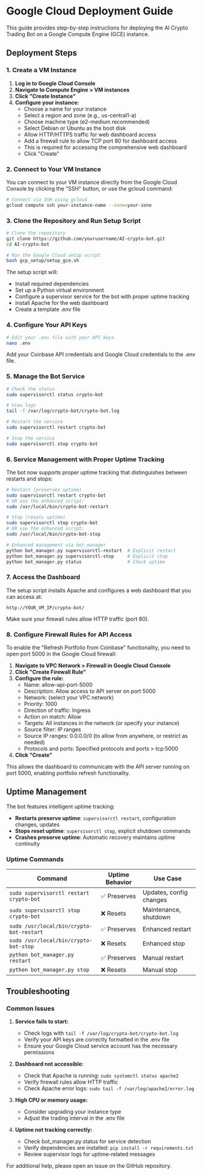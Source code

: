 # Google Cloud Deployment Guide

This guide provides step-by-step instructions for deploying the AI Crypto Trading Bot on a Google Compute Engine (GCE) instance.

## Deployment Steps

### 1. Create a VM Instance

1. **Log in to Google Cloud Console**
2. **Navigate to Compute Engine > VM instances**
3. **Click "Create Instance"**
4. **Configure your instance:**
   - Choose a name for your instance
   - Select a region and zone (e.g., us-central1-a)
   - Choose machine type (e2-medium recommended)
   - Select Debian or Ubuntu as the boot disk
   - Allow HTTP/HTTPS traffic for web dashboard access
   - Add a firewall rule to allow TCP port 80 for dashboard access
   - This is required for accessing the comprehensive web dashboard
   - Click "Create"

### 2. Connect to Your VM Instance

You can connect to your VM instance directly from the Google Cloud Console by clicking the "SSH" button, or use the gcloud command:

```bash
# Connect via SSH using gcloud
gcloud compute ssh your-instance-name --zone=your-zone
```

### 3. Clone the Repository and Run Setup Script

```bash
# Clone the repository
git clone https://github.com/yourusername/AI-crypto-bot.git
cd AI-crypto-bot

# Run the Google Cloud setup script
bash gcp_setup/setup_gce.sh
```

The setup script will:
- Install required dependencies
- Set up a Python virtual environment
- Configure a supervisor service for the bot with proper uptime tracking
- Install Apache for the web dashboard
- Create a template .env file

### 4. Configure Your API Keys

```bash
# Edit your .env file with your API keys
nano .env
```

Add your Coinbase API credentials and Google Cloud credentials to the .env file.

### 5. Manage the Bot Service

```bash
# Check the status
sudo supervisorctl status crypto-bot

# View logs
tail -f /var/log/crypto-bot/crypto-bot.log

# Restart the service
sudo supervisorctl restart crypto-bot

# Stop the service
sudo supervisorctl stop crypto-bot
```

### 6. Service Management with Proper Uptime Tracking

The bot now supports proper uptime tracking that distinguishes between restarts and stops:

```bash
# Restart (preserves uptime)
sudo supervisorctl restart crypto-bot
# OR use the enhanced script:
sudo /usr/local/bin/crypto-bot-restart

# Stop (resets uptime)
sudo supervisorctl stop crypto-bot
# OR use the enhanced script:
sudo /usr/local/bin/crypto-bot-stop

# Enhanced management via bot_manager
python bot_manager.py supervisorctl-restart  # Explicit restart
python bot_manager.py supervisorctl-stop     # Explicit stop
python bot_manager.py status                 # Check uptime
```

### 7. Access the Dashboard

The setup script installs Apache and configures a web dashboard that you can access at:

```
http://YOUR_VM_IP/crypto-bot/
```

Make sure your firewall rules allow HTTP traffic (port 80).

### 8. Configure Firewall Rules for API Access

To enable the "Refresh Portfolio from Coinbase" functionality, you need to open port 5000 in the Google Cloud firewall:

1. **Navigate to VPC Network > Firewall in Google Cloud Console**
2. **Click "Create Firewall Rule"**
3. **Configure the rule:**
   - Name: allow-api-port-5000
   - Description: Allow access to API server on port 5000
   - Network: (select your VPC network)
   - Priority: 1000
   - Direction of traffic: Ingress
   - Action on match: Allow
   - Targets: All instances in the network (or specify your instance)
   - Source filter: IP ranges
   - Source IP ranges: 0.0.0.0/0 (to allow from anywhere, or restrict as needed)
   - Protocols and ports: Specified protocols and ports > tcp:5000
4. **Click "Create"**

This allows the dashboard to communicate with the API server running on port 5000, enabling portfolio refresh functionality.

## Uptime Management

The bot features intelligent uptime tracking:

- **Restarts preserve uptime**: `supervisorctl restart`, configuration changes, updates
- **Stops reset uptime**: `supervisorctl stop`, explicit shutdown commands
- **Crashes preserve uptime**: Automatic recovery maintains uptime continuity

### Uptime Commands

| Command | Uptime Behavior | Use Case |
|---------|----------------|----------|
| `sudo supervisorctl restart crypto-bot` | ✅ Preserves | Updates, config changes |
| `sudo supervisorctl stop crypto-bot` | ❌ Resets | Maintenance, shutdown |
| `sudo /usr/local/bin/crypto-bot-restart` | ✅ Preserves | Enhanced restart |
| `sudo /usr/local/bin/crypto-bot-stop` | ❌ Resets | Enhanced stop |
| `python bot_manager.py restart` | ✅ Preserves | Manual restart |
| `python bot_manager.py stop` | ❌ Resets | Manual stop |

## Troubleshooting

### Common Issues

1. **Service fails to start:**
   - Check logs with `tail -f /var/log/crypto-bot/crypto-bot.log`
   - Verify your API keys are correctly formatted in the .env file
   - Ensure your Google Cloud service account has the necessary permissions

2. **Dashboard not accessible:**
   - Check that Apache is running: `sudo systemctl status apache2`
   - Verify firewall rules allow HTTP traffic
   - Check Apache error logs: `sudo tail -f /var/log/apache2/error.log`

3. **High CPU or memory usage:**
   - Consider upgrading your instance type
   - Adjust the trading interval in the .env file

4. **Uptime not tracking correctly:**
   - Check bot_manager.py status for service detection
   - Verify dependencies are installed: `pip install -r requirements.txt`
   - Review supervisor logs for uptime-related messages

For additional help, please open an issue on the GitHub repository.
